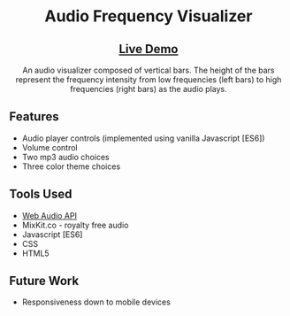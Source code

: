 <h1 align="center">Audio Frequency Visualizer</h1>
<h2 align="center"><a  href="https://chloe-trn.github.io/audio-frequency-visualizer/">Live Demo</a></h2>

<p align="center"> An audio visualizer composed of vertical bars. The height of the bars represent the frequency intensity from low frequencies (left bars) to high frequencies (right bars) as the audio plays. </p>

## Features 
* Audio player controls (implemented using vanilla Javascript [ES6])
* Volume control
* Two mp3 audio choices
* Three color theme choices

## Tools Used
* <a href="https://developer.mozilla.org/en-US/docs/Web/API/Web_Audio_API">Web Audio API</a>
* MixKit.co - royalty free audio 
* Javascript [ES6]
* CSS
* HTML5

## Future Work 
* Responsiveness down to mobile devices 
